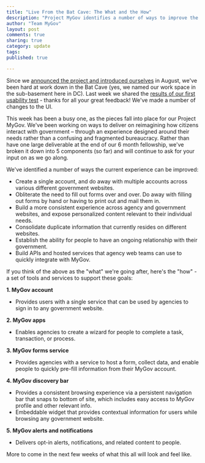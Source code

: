 ```yaml
---
title: "Live From the Bat Cave: The What and the How"
description: "Project MyGov identifies a number of ways to improve the current government/citizen interaction experience."
author: "Team MyGov"
layout: post
comments: true
sharing: true
category: update
tags: 
published: true

---
```


Since we [announced the project and introduced ourselves](http://presidential-innovation-fellows.github.com/mygov/2012/08/23/project-mygov-unleashes-american-ingenuity/) in August, we've been hard at work down in the Bat Cave (yes, we named our work space in the sub-basement here in DC). Last week we shared the [results of our first usability test](http://presidential-innovation-fellows.github.com/mygov/2012/09/07/ui-ux-update-first-usability-and-wireframe/) - thanks for all your great feedback! We've made a number of changes to the UI.

This week has been a busy one, as the pieces fall into place for our Project MyGov. We've been working on ways to deliver on reimagining how citizens interact with government – through an experience designed around their needs rather than a confusing and fragmented bureaucracy. Rather than have one large deliverable at the end of our 6 month fellowship, we've broken it down into 5 components (so far) and will continue to ask for your input on as we go along.

<!-- more -->

We've identified a number of ways the current experience can be improved:

* Create a single account, and do away with multiple accounts across various different government websites.
* Obliterate the need to fill out forms over and over. Do away with filling out forms by hand or having to print out and mail them in.
* Build a more consistent experience across agency and government websites, and expose personalized content relevant to their individual needs.
* Consolidate duplicate information that currently resides on different websites.
* Establish the ability for people to have an ongoing relationship with their government.
* Build APIs and hosted services that agency web teams can use to quickly integrate with MyGov.

If you think of the above as the "what" we're going after, here's the "how" - a set of tools and services to support these goals:

**1. MyGov account**

* Provides users with a single service that can be used by agencies to sign in to any government website.

**2. MyGov apps**

* Enables agencies to create a wizard for people to complete a task, transaction, or process.

**3. MyGov forms service**

* Provides agencies with a service to host a form, collect data, and enable people to quickly pre-fill information from their MyGov account.

**4. MyGov discovery bar**

* Provides a consistent browsing experience via a persistent navigation bar that snaps to bottom of site, which includes easy access to MyGov profile and other relevant info.
* Embeddable widget that provides contextual information for users while browsing any government website.

**5. MyGov alerts and notifications**

* Delivers opt-in alerts, notifications, and related content to people.

More to come in the next few weeks of what this all will look and feel like.